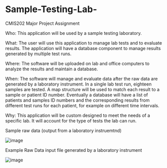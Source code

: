 # Sample-Testing-Lab-
CMIS202 Major Project Assignment

Who: This application will be used by a sample testing laboratory.

What: The user will use this application to manage lab tests and to evaluate results. The application will have a database component to manage results generated by multiple test runs. 

Where: The software will be uploaded on lab and office computers to analyze the results and maintain a database. 

When: The software will manage and evaluate data after the raw data are generated by a laboratory instrument. In a single lab test run, eighteen samples are tested. A map structure will be used to match each result to a sample or patient ID number. Eventually a database will have a list of patients and samples ID numbers and the corresponding results from different test runs for each patient, for example on different time intervals. 

Why: This application will be custom designed to meet the needs of a specific lab. It will account for the type of tests the lab can run. 


Sample raw data (output from a laboratory instruemtnd) 

![image](https://user-images.githubusercontent.com/102923455/167515789-136a229b-5b38-49a1-9548-4dfdeacfa016.png)

Example Raw Data input file generated by a laboratory instrument

![image](https://user-images.githubusercontent.com/102923455/167517027-e9feef4e-51a2-4fb8-8cc8-3746c348f777.png)


